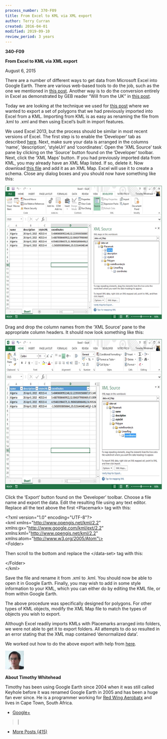 ```yaml
---
process_number: 370-F09
title: From Excel to KML via XML export
author: Terry Curran
created: 2016-04-01
modified: 2019-09-10
review_period: 3 years
---
```


**340-F09**

**From Excel to KML via XML export**

August 6, 2015

There are a number of different ways to get data from Microsoft Excel into Google Earth. There are various web-based tools to do the job, such as the one we mentioned in [<u>this post</u>](http://www.gearthblog.com/blog/archives/2008/02/links_spacenavigator_contest_excel.html). Another way is to do the conversion entirely in Excel as demonstrated by GEB reader “Will from the UK” in [<u>this post</u>](http://www.gearthblog.com/blog/archives/2011/02/tools_to_help_the_armchair_archeolo.html).

Today we are looking at the technique we used for [<u>this post</u>](http://www.gearthblog.com/blog/archives/2015/07/satellite-imagery-updates-layer-another-look.html) where we wanted to export a set of polygons that we had previously imported into Excel from a KML. Importing from KML is as easy as renaming the file from .kml to .xml and then using Excel’s built in import features.

We used Excel 2013, but the process should be similar in most recent versions of Excel. The first step is to enable the ‘Developer’ tab as described [<u>here</u>](http://www.excel-easy.com/examples/developer-tab.html). Next, make sure your data is arranged in the columns ‘name’, ‘description’, ‘styleUrl’ and ‘coordinates’. Open the ‘XML Source’ task pane by clicking on the ‘Source’ button found on the ‘Developer’ toolbar. Next, click the ‘XML Maps’ button. If you had previously imported data from KML, you may already have an XML Map listed. If so, delete it. Now download [<u>this file</u>](http://www.gearthblog.com/kmfiles/KML_Map.xml) and add it as an XML Map. Excel will use it to create a schema. Close any dialog boxes and you should now have something like this:

<img src="370-F09 From Excel to KML via XML export_media/media/image1.jpeg" style="width:6.25044in;height:4.46742in" alt="http://www.gearthblog.com/wp-content/uploads/2015/08/ExcelToKML1.jpg" />

Drag and drop the column names from the ‘XML Source’ pane to the appropriate column headers. It should now look something like this:

<img src="370-F09 From Excel to KML via XML export_media/media/image2.jpeg" style="width:7.04028in;height:5.03194in" alt="http://www.gearthblog.com/wp-content/uploads/2015/08/ExcelToKML2.jpg" />

Click the ‘Export’ button found on the ‘Developer’ toolbar. Choose a file name and export the data. Edit the resulting file using any text editor. Replace all the text above the first \<Placemark\> tag with this:

\<?xml version="1.0" encoding="UTF-8"?\>  
\<kml xmlns="http://www.opengis.net/kml/2.2" xmlns:gx="http://www.google.com/kml/ext/2.2" xmlns:kml="http://www.opengis.net/kml/2.2" xmlns:atom="http://www.w3.org/2005/Atom"\>  
\<Folder\>

Then scroll to the bottom and replace the \</data-set\> tag with this:

\</Folder\>  
\</kml\>

Save the file and rename it from .xml to .kml. You should now be able to open it in Google Earth. Finally, you may wish to add in some style information to your KML, which you can either do by editing the KML file, or from within Google Earth.

The above procedure was specifically designed for polygons. For other types of KML objects, modify the XML Map file to match the types of objects you wish to export.

Although Excel readily imports KMLs with Placemarks arranged into folders, we were not able to get it to export folders. All attempts to do so resulted in an error stating that the XML map contained ‘denormalized data’.

We worked out how to do the above export with help from [<u>here</u>](http://www.excel-easy.com/examples/xml.html).

<img src="370-F09 From Excel to KML via XML export_media/media/image3.jpeg" style="width:0.62083in;height:0.62083in" alt="http://0.gravatar.com/avatar/92e68eff17388e59c80388fbe5d70b7d?s=90&amp;d=mm&amp;r=g" />

**About Timothy Whitehead**

Timothy has been using Google Earth since 2004 when it was still called Keyhole before it was renamed Google Earth in 2005 and has been a huge fan ever since. He is a programmer working for [<u>Red Wing Aerobatx</u>](http://www.redwingaerobatx.com) and lives in Cape Town, South Africa.

- [<u>Google+</u>](https://plus.google.com/u/0/+TimothyWhiteheadzm/posts?rel=author)

> \|

- [<u>More Posts (415)</u>](http://www.gearthblog.com/blog/archives/author/timothy)
